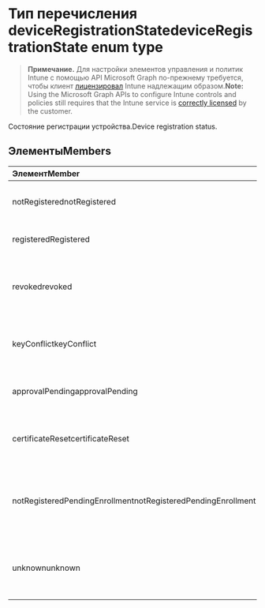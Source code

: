# <a name="deviceregistrationstate-enum-type"></a><span data-ttu-id="ef6f5-101">Тип перечисления deviceRegistrationState</span><span class="sxs-lookup"><span data-stu-id="ef6f5-101">deviceRegistrationState enum type</span></span>

> <span data-ttu-id="ef6f5-102">**Примечание.** Для настройки элементов управления и политик Intune с помощью API Microsoft Graph по-прежнему требуется, чтобы клиент [лицензировал](https://go.microsoft.com/fwlink/?linkid=839381) Intune надлежащим образом.</span><span class="sxs-lookup"><span data-stu-id="ef6f5-102">**Note:** Using the Microsoft Graph APIs to configure Intune controls and policies still requires that the Intune service is [correctly licensed](https://go.microsoft.com/fwlink/?linkid=839381) by the customer.</span></span>

<span data-ttu-id="ef6f5-103">Состояние регистрации устройства.</span><span class="sxs-lookup"><span data-stu-id="ef6f5-103">Device registration status.</span></span>
## <a name="members"></a><span data-ttu-id="ef6f5-104">Элементы</span><span class="sxs-lookup"><span data-stu-id="ef6f5-104">Members</span></span>
|<span data-ttu-id="ef6f5-105">Элемент</span><span class="sxs-lookup"><span data-stu-id="ef6f5-105">Member</span></span>|<span data-ttu-id="ef6f5-106">Значение</span><span class="sxs-lookup"><span data-stu-id="ef6f5-106">Value</span></span>|<span data-ttu-id="ef6f5-107">Описание</span><span class="sxs-lookup"><span data-stu-id="ef6f5-107">Description</span></span>|
|:---|:---|:---|
|<span data-ttu-id="ef6f5-108">notRegistered</span><span class="sxs-lookup"><span data-stu-id="ef6f5-108">notRegistered</span></span>|<span data-ttu-id="ef6f5-109">0</span><span class="sxs-lookup"><span data-stu-id="ef6f5-109">0%</span></span>|<span data-ttu-id="ef6f5-110">Устройство не зарегистрировано.</span><span class="sxs-lookup"><span data-stu-id="ef6f5-110">The device is not registered.</span></span>|
|<span data-ttu-id="ef6f5-111">registered</span><span class="sxs-lookup"><span data-stu-id="ef6f5-111">Registered</span></span>|<span data-ttu-id="ef6f5-112">2</span><span class="sxs-lookup"><span data-stu-id="ef6f5-112">2</span></span>|<span data-ttu-id="ef6f5-113">Устройство зарегистрировано.</span><span class="sxs-lookup"><span data-stu-id="ef6f5-113">The device is registered.</span></span>|
|<span data-ttu-id="ef6f5-114">revoked</span><span class="sxs-lookup"><span data-stu-id="ef6f5-114">revoked</span></span>|<span data-ttu-id="ef6f5-115">3</span><span class="sxs-lookup"><span data-stu-id="ef6f5-115">3</span></span>|<span data-ttu-id="ef6f5-116">Устройство было заблокировано, очищено или отключено.</span><span class="sxs-lookup"><span data-stu-id="ef6f5-116">The device has been blocked, wiped or retired.</span></span>|
|<span data-ttu-id="ef6f5-117">keyConflict</span><span class="sxs-lookup"><span data-stu-id="ef6f5-117">keyConflict</span></span>|<span data-ttu-id="ef6f5-118">4</span><span class="sxs-lookup"><span data-stu-id="ef6f5-118">4</span></span>|<span data-ttu-id="ef6f5-119">На устройстве присутствует конфликт ключа.</span><span class="sxs-lookup"><span data-stu-id="ef6f5-119">The device has a key conflict.</span></span>|
|<span data-ttu-id="ef6f5-120">approvalPending</span><span class="sxs-lookup"><span data-stu-id="ef6f5-120">approvalPending</span></span>|<span data-ttu-id="ef6f5-121">5</span><span class="sxs-lookup"><span data-stu-id="ef6f5-121">5</span></span>|<span data-ttu-id="ef6f5-122">Устройство ожидает утверждения.</span><span class="sxs-lookup"><span data-stu-id="ef6f5-122">The device is pending approval.</span></span>|
|<span data-ttu-id="ef6f5-123">certificateReset</span><span class="sxs-lookup"><span data-stu-id="ef6f5-123">certificateReset</span></span>|<span data-ttu-id="ef6f5-124">6</span><span class="sxs-lookup"><span data-stu-id="ef6f5-124">6</span></span>|<span data-ttu-id="ef6f5-125">Сертификат устройства был сброшен.</span><span class="sxs-lookup"><span data-stu-id="ef6f5-125">The device certificate has been reset.</span></span>|
|<span data-ttu-id="ef6f5-126">notRegisteredPendingEnrollment</span><span class="sxs-lookup"><span data-stu-id="ef6f5-126">notRegisteredPendingEnrollment</span></span>|<span data-ttu-id="ef6f5-127">7</span><span class="sxs-lookup"><span data-stu-id="ef6f5-127">7</span></span>|<span data-ttu-id="ef6f5-128">Устройство не зарегистрировано, ожидает регистрации.</span><span class="sxs-lookup"><span data-stu-id="ef6f5-128">The device is not registered and pending enrollment.</span></span>|
|<span data-ttu-id="ef6f5-129">unknown</span><span class="sxs-lookup"><span data-stu-id="ef6f5-129">unknown</span></span>|<span data-ttu-id="ef6f5-130">8</span><span class="sxs-lookup"><span data-stu-id="ef6f5-130"> :=8</span></span>|<span data-ttu-id="ef6f5-131">Состояние регистрации устройства неизвестно.</span><span class="sxs-lookup"><span data-stu-id="ef6f5-131">The device registration status is unknown.</span></span>|



